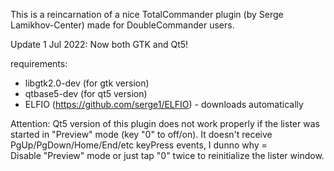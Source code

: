 This is a reincarnation of a nice TotalCommander plugin (by Serge Lamikhov-Center) 
made for DoubleCommander users.

Update 1 Jul 2022: Now both GTK and Qt5!


requirements:

- libgtk2.0-dev (for gtk version)
- qtbase5-dev   (for qt5 version)
- ELFIO (https://github.com/serge1/ELFIO) - downloads automatically


Attention:
Qt5 version of this plugin does not work properly if the lister was started in "Preview" mode (key "0" to off/on).
It doesn't receive PgUp/PgDown/Home/End/etc keyPress events, I dunno why =\
Disable "Preview" mode or just tap "0" twice to reinitialize the lister window.